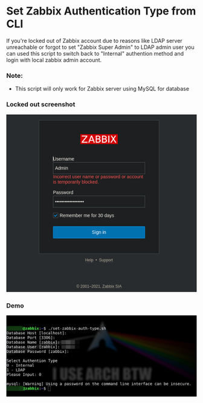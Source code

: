 

# Set Zabbix Authentication Type from CLI 

If you're locked out of Zabbix account due to reasons like LDAP server unreachable or forgot to set "Zabbix Super Admin" to LDAP admin user
you can used this script to switch back to "Internal" authention method and login with local zabbix admin account.

### Note:
- This script will only work for Zabbix server using MySQL for database

### Locked out screenshot
![locked-out](locked-out.png)

### Demo
![Demo](demo.png)


